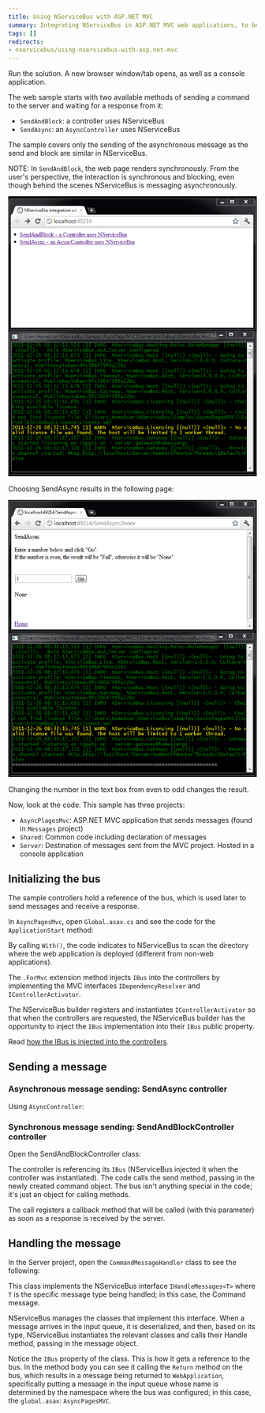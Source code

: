 ```yaml
---
title: Using NServiceBus with ASP.NET MVC
summary: Integrating NServiceBus in ASP.NET MVC web applications, to be able to send messages from the website.
tags: []
redirects:
- nservicebus/using-nservicebus-with-asp.net-mvc
---
```


Run the solution. A new browser window/tab opens, as well as a console application.

The web sample starts with two available methods of sending a command to the server and waiting for a response from it:

-   `SendAndBlock`: a controller uses NServiceBus
-   `SendAsync`: an `AsyncController` uses NServiceBus

The sample covers only the sending of the asynchronous message as the send and block are similar in NServiceBus.

NOTE: In `SendAndBlock`, the web page renders synchronously. From the user's perspective, the interaction is synchronous and blocking, even though behind the scenes NServiceBus is messaging asynchronously.

![AsyncPages Asp.Net Mvc sample running](async-pages-mvc-selecting-blocking-method.png "AsyncPages Asp.Net Mvc sample running")

Choosing SendAsync results in the following page: 

![AsyncPages Asp.Net Mvc sample running](async-pages-mvc-running.png "AsyncPages Asp.Net Mvc sample running")

Changing the number in the text box from even to odd changes the result.

Now, look at the code. This sample has three projects:
 
-   `AsyncPlagesMvc`: ASP.NET MVC application that sends messages (found in `Messages` project)
-   `Shared`: Common code including declaration of messages
-   `Server`: Destination of messages sent from the MVC  project. Hosted in a console application

## Initializing the bus

The sample controllers hold a reference of the bus, which is used later to send messages and receive a response.

In `AsyncPagesMvc`, open `Global.asax.cs` and see the code for the `ApplicationStart` method:

<!-- import ApplicationStart -->

By calling `With()`, the code indicates to NServiceBus to scan the directory where the web application is deployed (different from non-web applications).

The `.ForMvc` extension method injects `IBus` into the controllers by implementing the MVC interfaces `IDependencyResolver` and `IControllerActivator`.
 
The NServiceBus builder registers and instantiates `IControllerActivator` so that when the controllers are requested, the NServiceBus builder has the opportunity to inject the `IBus` implementation into their `IBus` public property.

Read [how the IBus is injected into the controllers](/samples/web/asp-mvc-injecting-bus/sample.md).

## Sending a message

### Asynchronous message sending: SendAsync controller

Using `AsyncController`:

<!-- import AsyncController -->

### Synchronous message sending: SendAndBlockController controller

Open the SendAndBlockController class:

<!-- import SendAndBlockController -->

The controller is referencing its `IBus` (NServiceBus injected it when the controller was instantiated). The code calls the send method, passing in the newly created command object. The bus isn't anything special in the code; it's just an object for calling methods.

The call registers a callback method that will be called (with this parameter) as soon as a response is received by the server.

## Handling the message

In the Server project, open the `CommandMessageHandler` class to see the following:

<!-- import CommandMessageHandler -->

This class implements the NServiceBus interface `IHandleMessages<T>` where `T` is the specific message type being handled; in this case, the Command message.

NServiceBus manages the classes that implement this interface. When a message arrives in the input queue, it is deserialized, and then, based on its type, NServiceBus instantiates the relevant classes and calls their Handle method, passing in the message object.

Notice the `IBus` property of the class. This is how it gets a reference to the bus. In the method body you can see it calling the `Return` method on the bus, which results in a message being returned to `WebApplication`, specifically putting a message in the input queue whose name is determined by the namespace where the bus was configured; in this case, the `global.asax`: `AsyncPagesMVC`.
